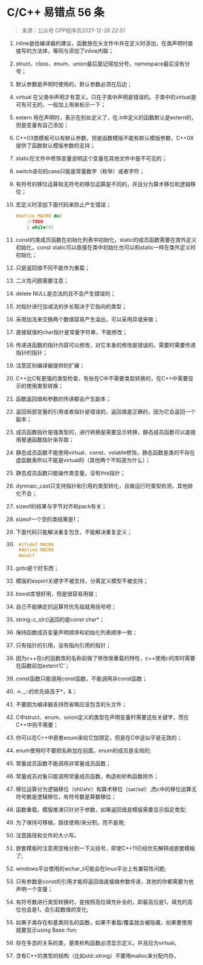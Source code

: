 # C/C++ 易错点 56 条

> 来源：公众号 CPP程序员*2021-12-26 22:51*



1. inline是给编译器的建议，函数放在头文件中并在定义时添加，在类声明时直接写的方法体，等同与添加了inline内联；

2. struct、class、enum、union最后面记得加分号，namespace最后没有分号；

3. 默认参数是声明时使用的，默认参数必须在后边；

4. virtual 在父类中声明才有意义，只在子类中声明是错误的。子类中的virtual是可有可无的，一般加上用来标示一下；

5. extern 用在声明时，表示在别处定义了，在.h中定义的函数默认是extern的，但是变量有自己添加；

6. C++03类模板可以有默认参数，但是函数模版不能有默认模版参数，C++0X提供了函数默认模版参数的支持；

7. static在文件中修饰变量说明这个变量在其他文件中是不可见的；

8. switch语句的case只能是常量数字（枚举）或者字符；

9. 有符号的移位运算和无符号的移位运算是不同的，并且分为算术移位和逻辑移位；

10. 宏定义时添加下面代码来防止产生错误；

    ```cpp
    #define MACRO do{
    	//TODO
    	} while(0)
    ```

11. const的类成员函数在初始化列表中初始化，static的成员函数需要在类外定义初始化，const static可以直接在类中初始化也可以和static一样在类外定义时初始化；

12. 只是返回值不同不能作为重载；

13. 二义性问题需要注意；

14. delete NULL是合法的且不会产生错误的；

15. 对指针进行加减法的步长取决于它指向的类型；

16. 采用加法来交换两个数值容易产生溢出，可以采用异或来做；

17. 直接赋值的char指针是常量字符串，不能修改；

18. 传递进函数的指针内容可以修改，对它本身的修改是错误的，需要时需要传递指针的指针；

19. 注意区别编译器提供的扩展；

20. C++比C有更强的类型检查，有些在C中不需要类型转换的，在C++中需要显示的使用类型转换；

21. 函数返回值和参数的传递都会产生副本；

22. 返回局部变量的引用或者指针是错误的，返回值是正确的，因为它会返回一个副本；

23. 成员函数指针是强类型的，进行转换是需要显示转换，静态成员函数可以直接用普通函数指针来存取；

24. 静态成员函数不能使用virtual、const、volatile修饰，静态函数是类的不存在虚函数表所以不能是virtual的（其他两个不知道为什么）；

25. 静态成员函数只能操作类变量，没有this指针；

26. dynmaic_cast只支持指针和引用的类型转化，且做运行时类型检测，其他转化不会；

27. sizeof的结果与字节对齐和pack有关；

28. sizeof一个空的类结果是1；

29. 下面代码只能解决重复包含，不能解决重复定义；

1. ```cpp
    #ifndef MACRO
    #define MACRO
    #endif
    ```

30. goto是个好东西；

31. 模版的export关键字不被支持，分离定义模型不被支持；

32. boost库很好用，但是很容易用错；

33. 自己不能确定的运算符优先级就用括号吧；

34. string::c_str()返回的是const char*；

35. 保持函数成员变量声明顺序和初始化列表顺序一致；

36. 只有指针的引用，没有指向引用的指针；

37. 因为c++在c的函数库的名称前做了修改做重载的特性，c++使用c的库时需要在函数前加extern‘C’；

38. const函数只能调用const函数，不能调用非const函数；

39. ->,.,::的优先级高于*，&；

40. 不要因为编译器支持而省略应该包含的头文件；

41. C中struct、enum、union定义的类型在声明变量时需要这些关键字，而在C++中则不需要；

42. 你可以在C++中嵌套enum来给它加限定，但是在C中这似乎是无效的；

43. enum使用时不要把名称加在前面，enum的成员是全局的;

44. 常量成员函数不能调用非常量成员函数；

45. 常量成员对象只能调用常量成员函数，构造和析构函数除外；

46. 移位运算分为逻辑移位（shl/shr）和算术移位（sar/sal）,而c中的移位运算无符号数是逻辑移位，有符号数是算数移位；

47. 函数重载，模版推演只针对于参数，如果返回值是模版需要显示指定类型;

48. 为了保持可移植，路径使用/来分割，而不是用\;

49. 注意路径和文件的大小写。

50. 嵌套模板时注意用空格分割一下尖括号，即使C++11已经优先解释成嵌套模板了;

51. windows平台使用的wchar_t可能会在linux平台上有兼容性问题;

52. 只有参数是const的引用才能将返回值直接做参数传递，其他的你都需要为他声明一个变量；

53. 有符号数进行类型转换时，是按照高位填充补全的，即最高位是1，填充的高位也会是1，会引起数值的变化;

54. 如果子类存在和基类同名的函数，如果不重载/覆盖就会被隐藏，如果要使用就要显示using Base::fun;

55. 存在多态的关系的类，基类析构函数必须显示定义，并且应为virtual。

56. 含有C++的类型的结构（比如std::string）不要用malloc来分配内存。